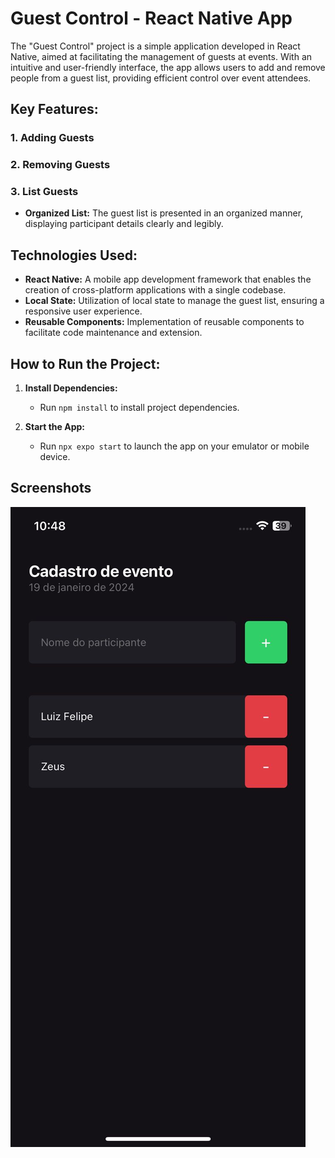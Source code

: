 # Guest Control - React Native App

The "Guest Control" project is a simple application developed in React Native, aimed at facilitating the management of guests at events. 
With an intuitive and user-friendly interface, the app allows users to add and remove people from a guest list, providing efficient control over event attendees.

## Key Features:

### 1. Adding Guests

### 2. Removing Guests

### 3. List Guests
- **Organized List:** The guest list is presented in an organized manner, displaying participant details clearly and legibly.

## Technologies Used:

- **React Native:** A mobile app development framework that enables the creation of cross-platform applications with a single codebase.
- **Local State:** Utilization of local state to manage the guest list, ensuring a responsive user experience.
- **Reusable Components:** Implementation of reusable components to facilitate code maintenance and extension.

## How to Run the Project:

1. **Install Dependencies:**
   - Run `npm install` to install project dependencies.

2. **Start the App:**
   - Run `npx expo start` to launch the app on your emulator or mobile device.

## Screenshots

![Screenshot](https://github.com/tridapallil/event-participants/blob/main/screenshot.jpeg?raw=true)
